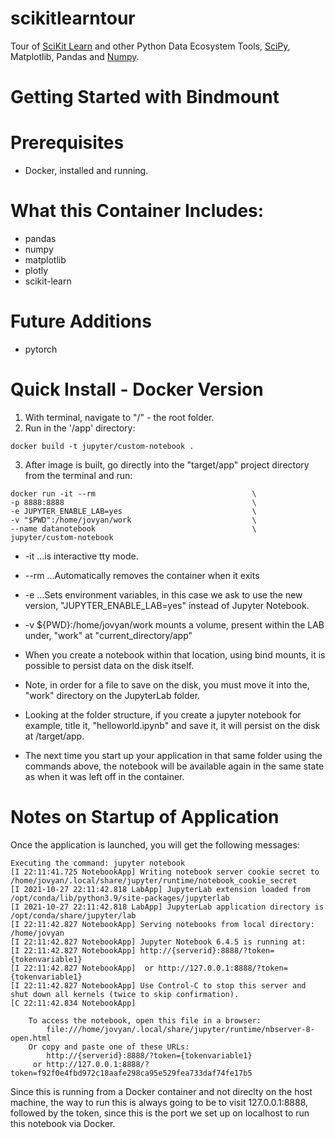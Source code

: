 # scikitlearntour

Tour of [SciKit Learn](https://scikit-learn.org/stable/) and other Python Data Ecosystem Tools, [SciPy](https://www.scipy.org/), Matplotlib, Pandas and [Numpy](https://numpy.org/).

# Getting Started with Bindmount

# Prerequisites

* Docker, installed and running.

# What this Container Includes:

* pandas 
* numpy
* matplotlib
* plotly
* scikit-learn

# Future Additions

* pytorch

# Quick Install - Docker Version

1. With terminal, navigate to "/" - the root folder.
2. Run in the '/app' directory:

```
docker build -t jupyter/custom-notebook .
```

3. After image is built, go directly into the "target/app"  project directory from the terminal and run:

```
docker run -it --rm                                   \
-p 8888:8888                                          \
-e JUPYTER_ENABLE_LAB=yes                             \
-v "$PWD":/home/jovyan/work                           \
--name datanotebook                                   \
jupyter/custom-notebook
```
* -it ...is interactive tty mode.
* --rm ...Automatically removes the container when it exits
* -e ...Sets environment variables, in this case we ask to use the new version, "JUPYTER_ENABLE_LAB=yes" instead of Jupyter Notebook.
* -v ${PWD}:/home/jovyan/work mounts a volume, present within the LAB under, "work" at "current_directory/app"

* When you create a notebook within that location, using bind mounts, it is possible to persist data on the disk itself.

* Note, in order for a file to save on the disk, you must move it into the, "work" directory on the JupyterLab folder.

* Looking at the folder structure, if you create a jupyter notebook for example, title it, "helloworld.ipynb" and save it, it will persist on the disk at /target/app.

* The next time you start up your application in that same folder using the commands above, the notebook will be available again in the same state as when it was left off in the container.
# Notes on Startup of Application

Once the application is launched, you will get the following messages:

```
Executing the command: jupyter notebook
[I 22:11:41.725 NotebookApp] Writing notebook server cookie secret to /home/jovyan/.local/share/jupyter/runtime/notebook_cookie_secret
[I 2021-10-27 22:11:42.818 LabApp] JupyterLab extension loaded from /opt/conda/lib/python3.9/site-packages/jupyterlab
[I 2021-10-27 22:11:42.818 LabApp] JupyterLab application directory is /opt/conda/share/jupyter/lab
[I 22:11:42.827 NotebookApp] Serving notebooks from local directory: /home/jovyan
[I 22:11:42.827 NotebookApp] Jupyter Notebook 6.4.5 is running at:
[I 22:11:42.827 NotebookApp] http://{serverid}:8888/?token={tokenvariable1}
[I 22:11:42.827 NotebookApp]  or http://127.0.0.1:8888/?token={tokenvariable1}
[I 22:11:42.827 NotebookApp] Use Control-C to stop this server and shut down all kernels (twice to skip confirmation).
[C 22:11:42.834 NotebookApp]

    To access the notebook, open this file in a browser:
        file:///home/jovyan/.local/share/jupyter/runtime/nbserver-8-open.html
    Or copy and paste one of these URLs:
        http://{serverid}:8888/?token={tokenvariable1}
     or http://127.0.0.1:8888/?token=f92f0e4fbd972c18aafe298ca95e529fea733daf74fe17b5

```
Since this is running from a Docker container and not direclty on the host machine, the way to run this is always going to be to visit 127.0.0.1:8888, followed by the token, since this is the port we set up on localhost to run this notebook via Docker.
